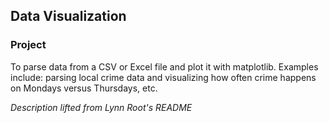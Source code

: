 ## Data Visualization

### Project
To parse data from a CSV or Excel file and plot it with matplotlib. Examples include: parsing local crime data and visualizing how often crime happens on Mondays versus Thursdays, etc.

*Description lifted from Lynn Root's README*
